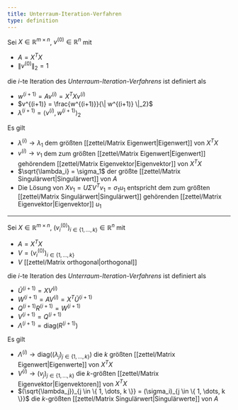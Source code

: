 ```yaml
---
title: Unterraum-Iteration-Verfahren
type: definition
---
```


Sei $X \in \mathbb{R}^{m \times n}$, $v^{(0)} \in \mathbb{R}^n$ mit
- $A = X^TX$
- $\| v^{(0)} \|_2 = 1$

die $i$-te Iteration des *Unterraum-Iteration-Verfahrens* ist definiert als
- $w^{(i+1)} = Av^{(i)} = X^TXv^{(i)}$
- $v^{(i+1)} = \frac{w^{(i+1)}}{\| w^{(i+1)} \|_2}$
- $\lambda^{(i+1)} = \langle v^{(i)}, w^{(i+1)} \rangle_2$

Es gilt
- $\lambda^{(i)} \to \lambda_1$ dem größten [[zettel/Matrix Eigenwert|Eigenwert]] von $X^TX$
- $v^{(i)} \to v_1$ dem zum größten [[zettel/Matrix Eigenwert|Eigenwert]] gehörendem [[zettel/Matrix Eigenvektor|Eigenvektor]] von $X^TX$
- $\sqrt{\lambda_i} = \sigma_1$ der größte [[zettel/Matrix Singulärwert|Singulärwert]] von $A$
- Die Lösung von $Xv_1 = U\Sigma V^Tv_1 = \sigma_1u_1$ entspricht dem zum größten [[zettel/Matrix Singulärwert|Singulärwert]] gehörenden [[zettel/Matrix Eigenvektor|Eigenvektor]] $u_1$

---

Sei $X \in \mathbb{R}^{m \times n}$, $(v_i^{(0)})_{i \in \{ 1, \dots, k \}} \in \mathbb{R}^n$ mit
- $A = X^TX$
- $V = (v_i^{(0)})_{i \in \{ 1, \dots, k \}}$
- $V$ [[zettel/Matrix orthogonal|orthogonal]]

die $i$-te Iteration des *Unterraum-Iteration-Verfahrens* ist definiert als
- $\tilde{U}^{(i+1)} = XV^{(i)}$
- $W^{(i+1)} = AV^{(i)} = X^T\tilde{U}^{(i+1)}$
- $Q^{(i+1)}R^{(i+1)} = W^{(i+1)}$
- $V^{(i+1)} = Q^{(i+1)}$
- $\Lambda^{(i+1)} = \text{diag}(R^{(i+1)})$

Es gilt
- $\Lambda^{(i)} \to \text{diag}((\lambda_j)_{j \in \{ 1, \dots, k \}})$ die $k$ größten [[zettel/Matrix Eigenwert|Eigenwerte]] von $X^TX$
- $V^{(i)} \to (v_j)_{j \in \{ 1, \dots, k \}}$ die $k$-größten [[zettel/Matrix Eigenvektor|Eigenvektoren]] von $X^TX$
- $(\sqrt{\lambda_j})_{j \in \{ 1, \dots, k \}} = (\sigma_i)_{j \in \{ 1, \dots, k \}}$ die $k$-größten [[zettel/Matrix Singulärwert|Singulärwerte]] von $A$